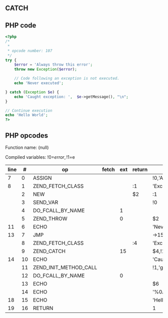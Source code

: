 CATCH
-----

PHP code
--------

``` php
<?php
/*
 * 
 * opcode number: 107
 */
try {
    $error = 'Always throw this error';
    throw new Exception($error);

    // Code following an exception is not executed.
    echo 'Never executed';

} catch (Exception $e) {
    echo 'Caught exception: ',  $e->getMessage(), "\n";
}

// Continue execution
echo 'Hello World';
?>
```

PHP opcodes
-----------

Function name: (null)

Compiled variables: !0=$error, !1=$e

| line | \#  | op                       | fetch | ext | return | operands                     |
|------|-----|--------------------------|-------|-----|--------|------------------------------|
| 7    | 0   | ASSIGN                   |       |     |        | !0,'Always+throw+this+error' |
| 8    | 1   | ZEND\_FETCH\_CLASS       |       |     | :1     | 'Exception'                  |
|      | 2   | NEW                      |       |     | $2     | :1                           |
|      | 3   | SEND\_VAR                |       |     |        | !0                           |
|      | 4   | DO\_FCALL\_BY\_NAME      |       | 1   |        |                              |
|      | 5   | ZEND\_THROW              |       | 0   |        | $2                           |
| 11   | 6   | ECHO                     |       |     |        | 'Never+executed'             |
| 13   | 7   | JMP                      |       |     |        | -\>15                        |
|      | 8   | ZEND\_FETCH\_CLASS       |       |     | :4     | 'Exception'                  |
|      | 9   | ZEND\_CATCH              |       | 15  |        | $4,!1                        |
| 14   | 10  | ECHO                     |       |     |        | 'Caught+exception%3A+'       |
|      | 11  | ZEND\_INIT\_METHOD\_CALL |       |     |        | !1,'getMessage'              |
|      | 12  | DO\_FCALL\_BY\_NAME      |       | 0   |        |                              |
|      | 13  | ECHO                     |       |     |        | $6                           |
|      | 14  | ECHO                     |       |     |        | '%0A'                        |
| 18   | 15  | ECHO                     |       |     |        | 'Hello+World'                |
| 19   | 16  | RETURN                   |       |     |        | 1                            |
